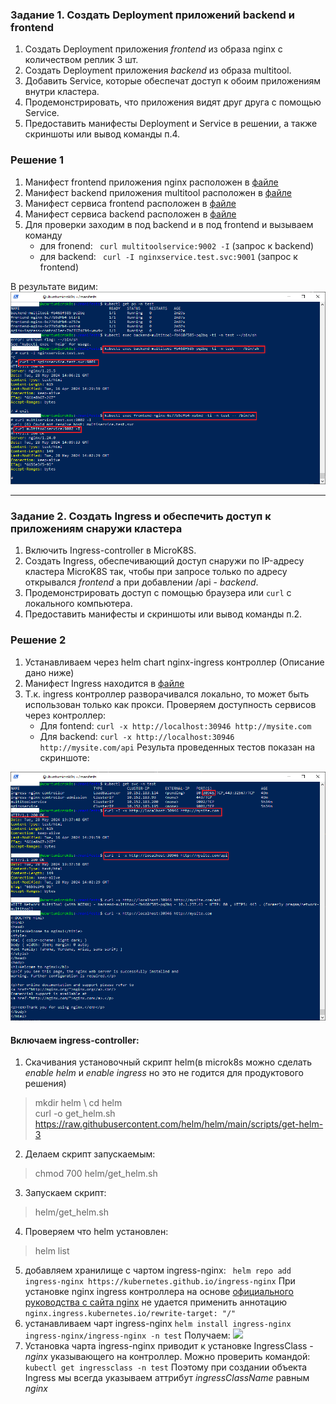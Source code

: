 ### Задание 1. Создать Deployment приложений backend и frontend

1. Создать Deployment приложения _frontend_ из образа nginx с количеством реплик 3 шт.
2. Создать Deployment приложения _backend_ из образа multitool. 
3. Добавить Service, которые обеспечат доступ к обоим приложениям внутри кластера. 
4. Продемонстрировать, что приложения видят друг друга с помощью Service.
5. Предоставить манифесты Deployment и Service в решении, а также скриншоты или вывод команды п.4.

### Решение 1

1. Манифест frontend приложения nginx расположен в [файле](manifests/nginx.yaml)
2. Манифест backend приложения multitool расположен в [файле](manifests/multitool.yaml)
3. Манифест сервиса frontend расположен в [файле](manifests/nginxservice.yaml)
4. Манифест сервиса backend расположен в [файле](manifests/multitoolservice.yaml)
5. Для проверки заходим в под backend и в под frontend и вызываем команду 
   - для fronend: ``` curl multitoolservice:9002 -I``` (запрос к backend)
   - для backend: ``` curl -I nginxservice.test.svc:9001``` (запрос к frontend) 

В результате видим:
<img src='images/serviceconnectioncheck.png'/>

------

### Задание 2. Создать Ingress и обеспечить доступ к приложениям снаружи кластера

1. Включить Ingress-controller в MicroK8S.
2. Создать Ingress, обеспечивающий доступ снаружи по IP-адресу кластера MicroK8S так, чтобы при запросе только по адресу открывался _frontend_ а при добавлении /api - _backend_.
3. Продемонстрировать доступ с помощью браузера или `curl` с локального компьютера.
4. Предоставить манифесты и скриншоты или вывод команды п.2.

### Решение 2

1. Устанавливаем через helm chart nginx-ingress контроллер (Описание дано ниже)
2. Манифест Ingress находится в [файле](manifests/ingress.yaml)
3. Т.к. ingress контроллер разворачивался локально, то может быть использован только как прокси. Проверяем доступность сервисов через контроллер:
   - Для fontend: ```curl -x http://localhost:30946 http://mysite.com```
   - Для backend: ```curl -x http://localhost:30946 http://mysite.com/api```
Результа проведенных тестов показан на скриншоте:
<img src='images/ingressconnectioncheck.png'/>

#### Включаем ingress-controller:

1. Скачивания установочный скрипт helm(в microk8s можно сделать *enable helm* и *enable ingress* но это не годится для продуктового решения)
  > mkdir helm \ 
  > cd helm \
  > curl -o get_helm.sh https://raw.githubusercontent.com/helm/helm/main/scripts/get-helm-3
2. Делаем скрипт запускаемым:
  > chmod 700 helm/get_helm.sh
3. Запускаем скрипт:
  > helm/get_helm.sh
4. Проверяем что helm установлен:
  > helm list
5. добавляем хранилище с чартом ingress-nginx:
   ``` helm repo add ingress-nginx https://kubernetes.github.io/ingress-nginx```
   При установке nginx ingress контроллера  на основе [официального руководства с сайта nginx](https://docs.nginx.com/nginx-ingress-controller/installation/installing-nic/installation-with-helm/) не удается применить аннотацию ```nginx.ingress.kubernetes.io/rewrite-target: "/"``` 
6. устанавливаем чарт ingress-nginx
    ``` helm install ingress-nginx ingress-nginx/ingress-nginx -n test ```
    Получаем:
    <img src='images/ingress install.png'/>
7. Установка чарта ingress-nginx приводит к установке IngressClass - *nginx* указывающего на контроллер. Можно проверить командой:
    ``` kubectl get ingressclass -n test```
   Поэтому при создании объекта Ingress мы всегда указываем аттрибут *ingressClassName* равным *nginx*



